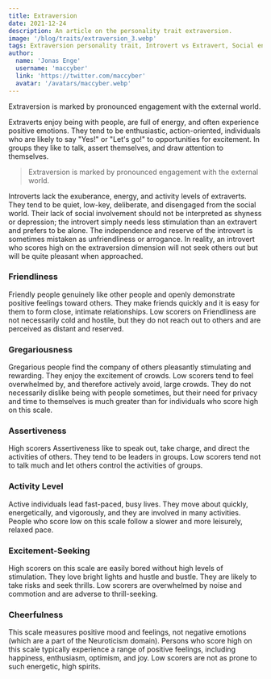 ```yaml
---
title: Extraversion
date: 2021-12-24
description: An article on the personality trait extraversion.
image: '/blog/traits/extraversion_3.webp'
tags: Extraversion personality trait, Introvert vs Extravert, Social engagement, Friendliness in personality, Gregariousness trait, Assertiveness in leadership, High activity level, Excitement-seeking behavior, Cheerfulness and positivity, Understanding extraversion, Personality differences, Social interaction and personality, Energy levels in extraverts, Introvert independence, Personality assessment, Extraversion and happiness, Leadership qualities, Thrill-seeking traits, Positive emotions, Social dynamics in personality
author:
  name: 'Jonas Enge'
  username: 'maccyber'
  link: 'https://twitter.com/maccyber'
  avatar: '/avatars/maccyber.webp'
---
```


Extraversion is marked by pronounced engagement with the external world.

Extraverts enjoy being with people, are full of energy, and often experience positive emotions. They tend to be enthusiastic, action-oriented, individuals who are likely to say "Yes!" or "Let's go!" to opportunities for excitement. In groups they like to talk, assert themselves, and draw attention to themselves.

> Extraversion is marked by pronounced engagement with the external world.

Introverts lack the exuberance, energy, and activity levels of extraverts. They tend to be quiet, low-key, deliberate, and disengaged from the social world. Their lack of social involvement should not be interpreted as shyness or depression; the introvert simply needs less stimulation than an extravert and prefers to be alone. The independence and reserve of the introvert is sometimes mistaken as unfriendliness or arrogance. In reality, an introvert who scores high on the extraversion dimension will not seek others out but will be quite pleasant when approached.

### Friendliness

Friendly people genuinely like other people and openly demonstrate positive feelings toward others. They make friends quickly and it is easy for them to form close, intimate relationships. Low scorers on Friendliness are not necessarily cold and hostile, but they do not reach out to others and are perceived as distant and reserved.

### Gregariousness

Gregarious people find the company of others pleasantly stimulating and rewarding. They enjoy the excitement of crowds. Low scorers tend to feel overwhelmed by, and therefore actively avoid, large crowds. They do not necessarily dislike being with people sometimes, but their need for privacy and time to themselves is much greater than for individuals who score high on this scale.

### Assertiveness

High scorers Assertiveness like to speak out, take charge, and direct the activities of others. They tend to be leaders in groups. Low scorers tend not to talk much and let others control the activities of groups.

### Activity Level

Active individuals lead fast-paced, busy lives. They move about quickly, energetically, and vigorously, and they are involved in many activities. People who score low on this scale follow a slower and more leisurely, relaxed pace.

### Excitement-Seeking

High scorers on this scale are easily bored without high levels of stimulation. They love bright lights and hustle and bustle. They are likely to take risks and seek thrills. Low scorers are overwhelmed by noise and commotion and are adverse to thrill-seeking.

### Cheerfulness

This scale measures positive mood and feelings, not negative emotions (which are a part of the Neuroticism domain). Persons who score high on this scale typically experience a range of positive feelings, including happiness, enthusiasm, optimism, and joy. Low scorers are not as prone to such energetic, high spirits.
